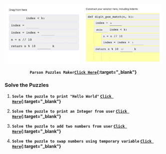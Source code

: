 <img src="1.png"><br>
<center>
   
<b>`Parson Puzzles Maker`[`Click Here`](https://parsons.problemsolving.io/){:target="_blank"}</b>
   
</center>

### Solve the Puzzles

1. <b>`Sovle the puzzle to print "Hello World"` [`Click Here`](https://parsons.problemsolving.io/puzzle/4fdc6f83f1754ed6a4f1ed7b0e3ada0a){:target="_blank"} </b>
   
2. <b>`Solve the puzzle to print an Integer from user` [`Click Here`](https://parsons.problemsolving.io/puzzle/f472db8f155e4ff9b119035769772d92){:target="_blank"}</b>
   
3. <b>`Solve the puzzle to add two numbers from user` [`Click Here`](https://parsons.problemsolving.io/puzzle/2c1013d844fd44bf96c7489ad334da28){:target="_blank"}</b>
   
4. <b>`Solve the puzzle to swap numbers using temporary variable` [`Click Here`](https://parsons.problemsolving.io/puzzle/5c9e1333b22a4aeaa900726a19a56355){:target="_blank"}</b>
